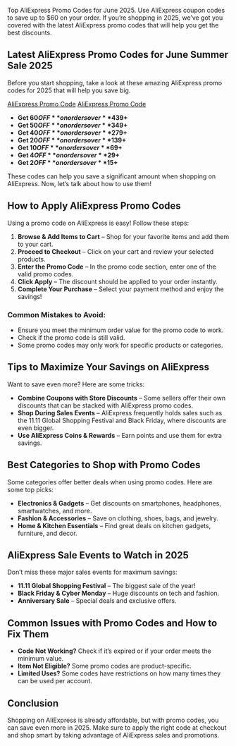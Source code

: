 Top AliExpress Promo Codes for June 2025. Use AliExpress coupon codes to save up to $60 on your order. If you’re shopping in 2025, we’ve got you covered with the latest AliExpress promo codes that will help you get the best discounts.

## Latest AliExpress Promo Codes for June Summer Sale 2025
Before you start shopping, take a look at these amazing AliExpress promo codes for 2025 that will help you save big.


[AliExpress Promo Code](https://fas.st/VMzE90) 
[AliExpress Promo Code](https://fas.st/VMzE90) 

- **Get $60 OFF** on orders over **$439+**
- **Get $50 OFF** on orders over **$349+**
- **Get $40 OFF** on orders over **$279+**
- **Get $20 OFF** on orders over **$139+**
- **Get $10 OFF** on orders over **$69+**
- **Get $4 OFF** on orders over **$29+**
- **Get $2 OFF** on orders over **$15+**

These codes can help you save a significant amount when shopping on AliExpress. Now, let’s talk about how to use them!

## How to Apply AliExpress Promo Codes
Using a promo code on AliExpress is easy! Follow these steps:

1. **Browse & Add Items to Cart** – Shop for your favorite items and add them to your cart.
2. **Proceed to Checkout** – Click on your cart and review your selected products.
3. **Enter the Promo Code** – In the promo code section, enter one of the valid promo codes.
4. **Click Apply** – The discount should be applied to your order instantly.
5. **Complete Your Purchase** – Select your payment method and enjoy the savings!

### Common Mistakes to Avoid:
- Ensure you meet the minimum order value for the promo code to work.
- Check if the promo code is still valid.
- Some promo codes may only work for specific products or categories.

## Tips to Maximize Your Savings on AliExpress
Want to save even more? Here are some tricks:

- **Combine Coupons with Store Discounts** – Some sellers offer their own discounts that can be stacked with AliExpress promo codes.
- **Shop During Sales Events** – AliExpress frequently holds sales such as the 11.11 Global Shopping Festival and Black Friday, where discounts are even bigger.
- **Use AliExpress Coins & Rewards** – Earn points and use them for extra savings.

## Best Categories to Shop with Promo Codes
Some categories offer better deals when using promo codes. Here are some top picks:

- **Electronics & Gadgets** – Get discounts on smartphones, headphones, smartwatches, and more.
- **Fashion & Accessories** – Save on clothing, shoes, bags, and jewelry.
- **Home & Kitchen Essentials** – Find great deals on kitchen gadgets, furniture, and decor.

## AliExpress Sale Events to Watch in 2025
Don’t miss these major sales events for maximum savings:

- **11.11 Global Shopping Festival** – The biggest sale of the year!
- **Black Friday & Cyber Monday** – Huge discounts on tech and fashion.
- **Anniversary Sale** – Special deals and exclusive offers.

## Common Issues with Promo Codes and How to Fix Them
- **Code Not Working?** Check if it’s expired or if your order meets the minimum value.
- **Item Not Eligible?** Some promo codes are product-specific.
- **Limited Uses?** Some codes have restrictions on how many times they can be used per account.

## Conclusion
Shopping on AliExpress is already affordable, but with promo codes, you can save even more in 2025. Make sure to apply the right code at checkout and shop smart by taking advantage of AliExpress sales and promotions.

